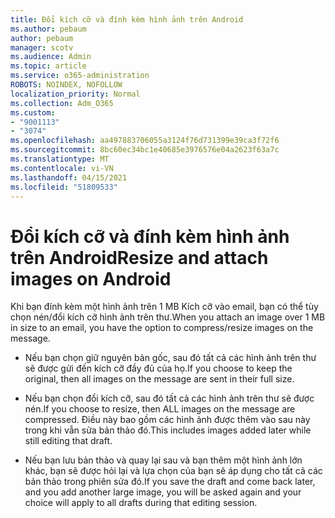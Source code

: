 ```yaml
---
title: Đổi kích cỡ và đính kèm hình ảnh trên Android
ms.author: pebaum
author: pebaum
manager: scotv
ms.audience: Admin
ms.topic: article
ms.service: o365-administration
ROBOTS: NOINDEX, NOFOLLOW
localization_priority: Normal
ms.collection: Adm_O365
ms.custom:
- "9001113"
- "3074"
ms.openlocfilehash: aa497883706055a3124f76d731399e39ca3f72f6
ms.sourcegitcommit: 8bc60ec34bc1e40685e3976576e04a2623f63a7c
ms.translationtype: MT
ms.contentlocale: vi-VN
ms.lasthandoff: 04/15/2021
ms.locfileid: "51809533"
---
```

# <a name="resize-and-attach-images-on-android"></a><span data-ttu-id="a92af-102">Đổi kích cỡ và đính kèm hình ảnh trên Android</span><span class="sxs-lookup"><span data-stu-id="a92af-102">Resize and attach images on Android</span></span>

<span data-ttu-id="a92af-103">Khi bạn đính kèm một hình ảnh trên 1 MB Kích cỡ vào email, bạn có thể tùy chọn nén/đổi kích cỡ hình ảnh trên thư.</span><span class="sxs-lookup"><span data-stu-id="a92af-103">When you attach an image over 1 MB in size to an email, you have the option to compress/resize images on the message.</span></span>
 
- <span data-ttu-id="a92af-104">Nếu bạn chọn giữ nguyên bản gốc, sau đó tất cả các hình ảnh trên thư sẽ được gửi đến kích cỡ đầy đủ của họ.</span><span class="sxs-lookup"><span data-stu-id="a92af-104">If you choose to keep the original, then all images on the message are sent in their full size.</span></span>
 
- <span data-ttu-id="a92af-105">Nếu bạn chọn đổi kích cỡ, sau đó tất cả các hình ảnh trên thư sẽ được nén.</span><span class="sxs-lookup"><span data-stu-id="a92af-105">If you choose to resize, then ALL images on the message are compressed.</span></span>  <span data-ttu-id="a92af-106">Điều này bao gồm các hình ảnh được thêm vào sau này trong khi vẫn sửa bản thảo đó.</span><span class="sxs-lookup"><span data-stu-id="a92af-106">This includes images added later while still editing that draft.</span></span>
 
- <span data-ttu-id="a92af-107">Nếu bạn lưu bản thảo và quay lại sau và bạn thêm một hình ảnh lớn khác, bạn sẽ được hỏi lại và lựa chọn của bạn sẽ áp dụng cho tất cả các bản thảo trong phiên sửa đó.</span><span class="sxs-lookup"><span data-stu-id="a92af-107">If you save the draft and come back later, and you add another large image, you will be asked again and your choice will apply to all drafts during that editing session.</span></span>
 
